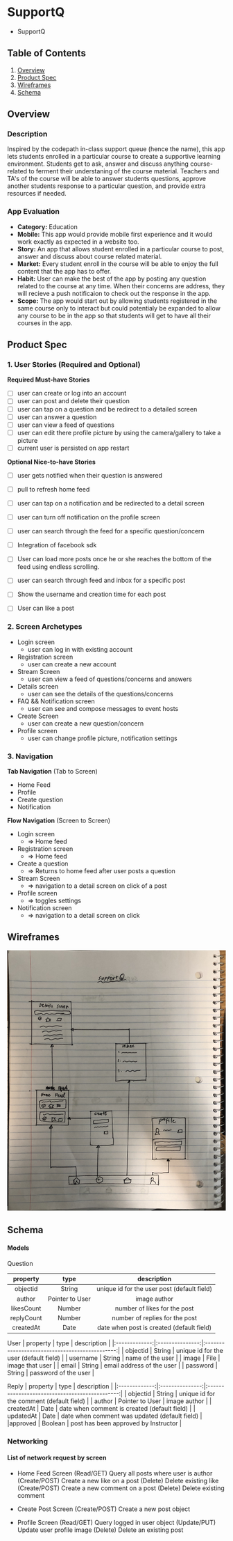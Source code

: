 # SupportQ
-  SupportQ
## Table of Contents
1. [Overview](#Overview)
1. [Product Spec](#Product-Spec)
1. [Wireframes](#Wireframes)
2. [Schema](#Schema)

## Overview
### Description
Inspired by the codepath in-class support queue (hence the name), this app lets students enrolled in a particular course to create a supportive learning environment. Students get to ask, answer and discuss anything course-related to ferment their understaning of the course material. Teachers and TA's of the course will be able to answer students questions, approve another students response to a particular question, and provide extra resources if needed. 
### App Evaluation
- **Category:** Education 
- **Mobile:** This app would provide mobile first experience and it would work exactly as expected in a website too. 
- **Story:** An app that allows student enrolled in a particular course to post, answer and discuss about course related material.
- **Market:** Every student enroll in the course will be able to enjoy the full content that the app has to offer.
- **Habit:** User can make the best of the app by posting any question related to the course at any time. When their concerns are address, they will recieve a push notificaion to check out the response in the app.
- **Scope:** The app would start out by allowing students registered in the same course only to interact but could potentialy be expanded to allow any course to be in the app so that students will get to have all their courses in the app.

## Product Spec

### 1. User Stories (Required and Optional)

**Required Must-have Stories**

- [ ] user can create or log into an account
- [ ] user can post and delete their question
- [ ] user can tap on a question and be redirect to a detailed screen
- [ ] user can answer a question
- [ ] user can view a feed of questions
- [ ] user can edit there profile picture by using the camera/gallery to take a picture
- [ ] current user is persisted on app restart

**Optional Nice-to-have Stories**

- [ ] user gets notified when their question is answered
- [ ] pull to refresh home feed
- [ ] user can tap on a notification and be redirected to a detail screen
- [ ] user can turn off notification on the profile screen
- [ ] user can search through the feed for a specific question/concern
- [ ] Integration of facebook sdk
- [ ] User can load more posts once he or she reaches the bottom of the feed using endless scrolling.
- [ ] user can search through feed and inbox for a specific post
- [ ] Show the username and creation time for each post
- [ ] User can like a post


### 2. Screen Archetypes

* Login screen
   *  user can log in with existing account
* Registration screen
   * user can create a new account
* Stream Screen
   * user can view a feed of questions/concerns and answers
* Details screen
   * user can see the details of the questions/concerns
* FAQ && Notification screen
   * user can see and compose messages to event hosts
* Create Screen
   * user can create a new question/concern
* Profile screen
   * user can change profile picture, notification settings

### 3. Navigation

**Tab Navigation** (Tab to Screen)

* Home Feed
* Profile
* Create question
* Notification

**Flow Navigation** (Screen to Screen)

* Login screen
   * => Home feed
* Registration screen
   * => Home feed
* Create a question
   * => Returns to home feed after user posts a question
* Stream Screen
   * => navigation to a detail screen on click of a post
* Profile screen
   * => toggles settings
* Notification screen
   * => navigation to a detail screen on click

## Wireframes
<img src="https://github.com/saikz72/SupportQ/blob/master/IMG_3799.jpg" width=600>


## Schema
#### Models

Question

|   property    |      type       |                  description                   |
|:-------------:|:---------------:|:----------------------------------------------:|
|   objectid    |     String      |  unique id for the user post (default field)   |
|    author     | Pointer to User |                  image author                  |
|  likesCount   |     Number      |          number of likes for the post          |
| replyCount |     Number      |          number of replies for the post                                      |
|   createdAt   |      Date       |   date when post is created (default field)    |

User
|   property    |      type       |                  description                   |
|:-------------:|:---------------:|:----------------------------------------------:|
|   objectid    |     String      |  unique id for the user (default field)   |
|    username     | String |                  name of the user                 |
|     image     |      File       |        image that user          |
|    email      |       String   |     email address of the user |
|    password      |       String   |     password of the user |


Reply
|   property    |      type       |                  description                   |
|:-------------:|:---------------:|:----------------------------------------------:|
|   objectid    |     String      |  unique id for the comment (default field)   |
|    author     | Pointer to User |                  image author                  |
|   createdAt   |      Date       |   date when comment is created (default field)    |
|  updatedAt      |       Date   |     date when comment was updated (default field) |
|approved      |       Boolean   |     post has been approved by Instructor |

### Networking
#### List of network request by screen
* Home Feed Screen
    (Read/GET) Query all posts where user is author
    (Create/POST) Create a new like on a post
    (Delete) Delete existing like
    (Create/POST) Create a new comment on a post
    (Delete) Delete existing comment

* Create Post Screen
    (Create/POST) Create a new post object

* Profile Screen
    (Read/GET) Query logged in user object
    (Update/PUT) Update user profile image
    (Delete) Delete an existing post
